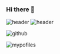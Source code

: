 ### Hi there 👋

![header](https://capsule-render.vercel.app/api?type=slice)
![header](https://capsule-render.vercel.app/api?text=Hello%World!)

![github](https://img.shields.io/badge/GitHub-100000?style=for-the-badge&logo=github&logoColor=white)

![mypofiles](https://github-readme-stats.vercel.app/api?username=kimkinghyeon&theme=blue-green)

